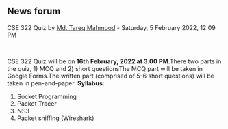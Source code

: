 <h2>News forum</h2><a href="https://moodle.cse.buet.ac.bd/user/view.php?id=1767&course=651"></a>
CSE 322 Quiz
by <a href="https://moodle.cse.buet.ac.bd/user/view.php?id=1767&course=651">Md. Tareq Mahmood</a> - Saturday, 5 February 2022, 12:09 PM


 

CSE 322 Quiz will be on <b>16th February, 2022 at 3.00 PM</b>.There two parts in the quiz, 1) MCQ and 2) short questionsThe MCQ part will be taken in Google Forms.The written part (comprised of 5-6 short questions) will be taken in pen-and-paper. <b>Syllabus: </b><ol><li>Socket Programming</li><li>Packet Tracer</li><li>NS3</li><li>Packet sniffing (Wireshark)</li></ol><br />






